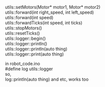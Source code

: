 utils::setMotors(Motor* motor1, Motor* motor2)  
utils::forward(int right_speed, int left_speed)  
utils::forward(int speed)  
utils::forwardTicks(int speed, int ticks)  
utils::stopMotors()  
utils::resetTicks()  
utils::logger::begin()  
utils::logger::println()  
utils::logger::println(auto thing)  
utils::logger::print(auto thing)  

in robot_code.ino  
#define log utils::logger  
so,  
log::println(auto thing) and etc, works too  
